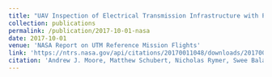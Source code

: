 ```yaml
---
title: "UAV Inspection of Electrical Transmission Infrastructure with Path Conformance Autonomy and Lidar-based Geofences"
collection: publications
permalink: /publication/2017-10-01-nasa
date: 2017-10-01
venue: 'NASA Report on UTM Reference Mission Flights'
link: 'https://ntrs.nasa.gov/api/citations/20170011048/downloads/20170011048.pdf'
citation: 'Andrew J. Moore, Matthew Schubert, Nicholas Rymer, Swee Balachandran, Maria Consiglio, Cesar Munoz, <b>Joshua Smith</b>, Dexter Lewis, and Paul Schneider. <\i>UAV Inspection of Electrical Transmission Infrastructure with Path Conformance Autonomy and Lidar-based Geofences NASA Report on UTM Reference Mission Flights at Southern Company Flights November 2016.<\i> No. L-20871. 2017.'
---
```


